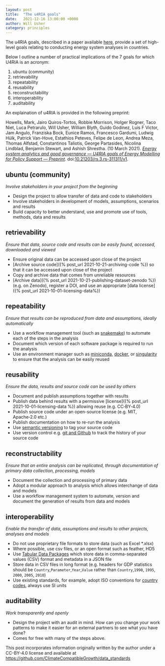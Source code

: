 ```yaml
---
layout: post
title:  "The u4RIA goals"
date:   2021-12-16 13:00:00 +0000
author: Will Usher
category: principles
---
```


The u4RIA goals, described in a paper available [here](https://dx.doi.org/10.21203/rs.3.rs-311311/v1),
provide a set of high-level goals relating to conducting energy system analyses in countries.

Below I outline a number of practical implications of the 7 goals for which U4RIA is an acronym:

1. ubuntu (community)
2. retrievability
3. repeatability
4. reusability
5. reconstructability
6. interoperability
7. auditability

An explaination of u4RIA is provided in the following preprint:

Howells, Mark, Jairo Quiros-Tortos, Robbie Morrison, Holger Rogner, Taco Niet, Luca Petrarulo, Will Usher, William Blyth, Guido Godínez, Luis F Victor, Jam Angulo, Franziska Bock, Eunice Ramos, Francesco Gardumi, Ludwig Hülk, Patrick Van-Hove, Estathios Peteves, Felipe de Leon, Andrea Meza, Thomas Alfstad, Constantinos Taliotis, George Partasides, Nicolina Lindblad, Benjamin Stewart, and Ashish Shrestha.  (10 March 2021).  [*Energy system analytics and good governance — U4RIA goals of Energy Modelling for Policy Support — Preprint*](https://www.researchsquare.com/article/rs-311311/v1.pdf).  doi:[10.21203/rs.3.rs-311311/v1](https://dx.doi.org/10.21203/rs.3.rs-311311/v1).

## ubuntu (community)

*Involve stakeholders in your project from the beginning*

* Design the project to allow transfer of data and code to stakeholders
* Involve stakeholders in development of models, assumptions, scenarios and results
* Build capacity to better understand, use and promote use of tools, methods, data and results

## retrievability

*Ensure that data, source code and results can be easily found, accessed, downloaded and viewed*

* Ensure original data can be accessed upon close of the project
* [Archive source code]({% post_url 2021-10-21-archiving-code %}) so that it can be accessed upon close of the project
* Copy and archive data that comes from unreliable resources
* [Archive data]({% post_url 2021-10-21-publishing-dataset-zenodo %}) (e.g. on Zenodo), register a DOI, and use an appropriate [data license]({% post_url 2021-10-01-licensing-data%})

## repeatability

*Ensure that results can be reproduced from data and assumptions, ideally automatically*

* Use a workflow management tool (such as [snakemake](https://snakemake.readthedocs.io/en/stable/))
  to automate each of the steps in the analysis
* Document which version of each software package is required to run the analysis
* Use an environment manager such as [miniconda](https://docs.conda.io/en/latest/miniconda.html),
  [docker](https://www.docker.com/), or [singularity](https://sylabs.io/) to ensure that the analysis can
  be easily reused

## reusability

*Ensure the data, results and source code can be used by others*

* Document and publish assumptions together with results
* Publish data behind results with a permissive [license]({% post_url 2021-10-01-licensing-data %}) allowing reuse (e.g. CC‑BY‑4.0)
* Publish source code under an open-source license (e.g. MIT, Apache‑2.0 etc.)
* Publish documentation on how to re-run the analysis
* Use [semantic versioning](https://semver.org/) to tag your source code
* Use version control e.g. [git and Github](http://github.com) to track the history of your source code

## reconstructability

*Ensure that an entire analysis can be replicated, through documentation of primary data collection, processing, models*

* Document the collection and processing of primary data
* Adopt a modular approach to analysis which allows interchange of data and models
* Use a workflow management system to automate, version and document the generation
  of results from data and models

## interoperability

*Enable the transfer of data, assumptions and results to other projects, analyses and models*

* Do not use proprietary file formats to store data (such as Excel *.xlsx)
* Where possible, use csv files, or an open format such as feather, HD5
* Use [Tabular Data Packages](https://specs.frictionlessdata.io/tabular-data-package/#language)
  which store data in comma-separated values (CSV) format and metadata in a JSON file
* Store data in CSV files in long format (e.g. headers for GDP statistics should be
  `Country`,`Parameter`,`Year`,`Value` rather than
  `Country`,`1990`, `1995`, `2000`, `2005`, `2010`)
* Use existing standards, for example, adopt ISO conventions for
  [country codes](https://github.com/datasets/country-codes), always use SI units

## auditability

*Work transparently and openly*

* Design the project with an audit in mind. How can you change your work patterns to make it easier for an external partners to see what you have done?
* Comes for free with many of the steps above.

This post incorporates information originally written by the author under a CC-BY-4.0 license and available at https://github.com/ClimateCompatibleGrowth/data_standards